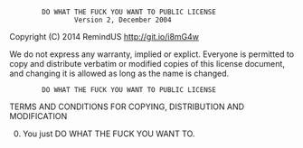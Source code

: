             DO WHAT THE FUCK YOU WANT TO PUBLIC LICENSE
                    Version 2, December 2004

 Copyright (C) 2014 RemindUS <http://git.io/i8mG4w>

We do not express any warranty, implied or explict.  Everyone is permitted to copy and distribute verbatim or modified
 copies of this license document, and changing it is allowed as long
 as the name is changed. 

            DO WHAT THE FUCK YOU WANT TO PUBLIC LICENSE
   TERMS AND CONDITIONS FOR COPYING, DISTRIBUTION AND MODIFICATION

  0. You just DO WHAT THE FUCK YOU WANT TO.
